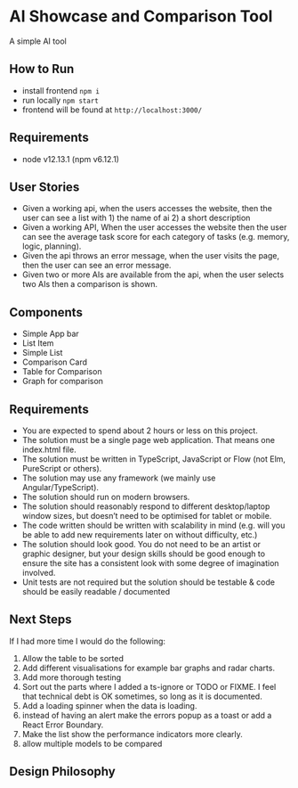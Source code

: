 # AI Showcase and Comparison Tool

A simple AI tool

## How to Run

- install frontend `npm i`
- run locally `npm start`
- frontend will be found at `http://localhost:3000/`

## Requirements

- node v12.13.1 (npm v6.12.1)

## User Stories

- Given a working api, when the users accesses the website, then the user can see a list with 1) the name of ai 2) a short description
- Given a working API, When the user accesses the website then the user can see the average task score for each category of tasks (e.g. memory, logic, planning).
- Given the api throws an error message, when the user visits the page, then the user can see an error message.
- Given two or more AIs are available from the api, when the user selects two AIs then a comparison is shown.

## Components

- Simple App bar
- List Item
- Simple List
- Comparison Card
- Table for Comparison
- Graph for comparison

## Requirements

- You are expected to spend about 2 hours or less on this project.
- The solution must be a single​ page web application. That means one index.html file.
- The solution must be written in TypeScript, JavaScript or Flow (not Elm, PureScript or others).
- The solution may use any framework (we mainly use Angular/TypeScript).
- The solution should run on modern browsers.
- The solution should reasonably respond to different desktop/laptop window sizes, but doesn’t need to be optimised for tablet or mobile.
- The code written should be written with scalability in mind (e.g. will you be able to add new requirements later on without difficulty, etc.)
- The solution should look good. You do not need to be an artist or graphic designer, but your design skills should be good enough to ensure the site has a consistent look with some degree of imagination involved.
- Unit tests are not required but the solution should be testable & code should be easily readable / documented

## Next Steps

If I had more time I would do the following:

1. Allow the table to be sorted
1. Add different visualisations for example bar graphs and radar charts.
1. Add more thorough testing
1. Sort out the parts where I added a ts-ignore or TODO or FIXME. I feel that technical debt is OK sometimes, so long as it is documented.
1. Add a loading spinner when the data is loading.
1. instead of having an alert make the errors popup as a toast or add a React Error Boundary.
1. Make the list show the performance indicators more clearly.
1. allow multiple models to be compared

## Design Philosophy
